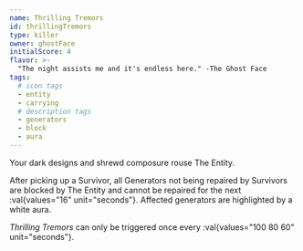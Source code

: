 ```yaml
---
name: Thrilling Tremors
id: thrillingTremors
type: killer
owner: ghostFace
initialScore: 4
flavor: >-
  "The night assists me and it's endless here." -The Ghost Face
tags:
  # icon tags
  - entity
  - carrying
  # description tags
  - generators
  - block
  - aura
---
```


Your dark designs and shrewd composure rouse The Entity.

After picking up a Survivor, all Generators not being repaired by Survivors are blocked by The Entity and cannot be repaired for the next :val{values="16" unit="seconds"}. Affected generators are highlighted by a white aura.

_Thrilling Tremors_ can only be triggered once every :val{values="100 80 60" unit="seconds"}.
